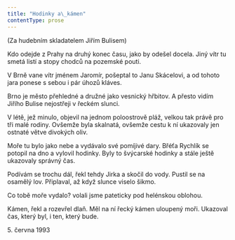 ```yaml
---
title: "Hodinky a\_kámen"
contentType: prose
---
```


(Za hudebním skladatelem Jiřím Bulisem)

Kdo odejde z Prahy na druhý konec času, jako by odešel docela. Jiný vítr tu smetá listí a stopy chodců na pozemské pouti.

V Brně vane vítr jménem Jaromír, pošeptal to Janu Skácelovi, a od tohoto jara ponese s sebou i pár úhozů kláves.

Brno je město přehledné a družné jako vesnický hřbitov. A přesto vidím Jiřího Bulise nejostřeji v řeckém slunci.

V létě, jež minulo, objevil na jednom poloostrově pláž, velkou tak právě pro tři malé rodiny. Ovšemže byla skalnatá, ovšemže cestu k ní ukazovaly jen ostnaté větve divokých oliv.

Moře tu bylo jako nebe a vydávalo své pomíjivé dary. Břéťa Rychlík se potopil na dno a vylovil hodinky. Byly to švýcarské hodinky a stále ještě ukazovaly správný čas.

Podívám se trochu dál, řekl tehdy Jirka a skočil do vody. Pustil se na osamělý lov. Připlaval, až když slunce viselo šikmo.

Co tobě moře vydalo? volali jsme pateticky pod helénskou oblohou.

Kámen, řekl a rozevřel dlaň. Měl na ní řecký kámen uloupený moři. Ukazoval čas, který byl, i ten, který bude.

5. června 1993
